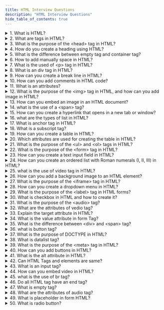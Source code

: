 ```yaml
---
title: HTML Interview Questions
description: "HTML Interview Questions"
hide_table_of_contents: true
---
```


<details>
<summary>1. What is HTML?</summary>
<p>
   
HTML is a markup language used for creating web pages. It stands for Hyper Text Markup Language.

</p>
</details>

<details>
  <summary>2. What are tags in HTML?</summary>
  <p>
   
HTML tags are used to define and structure the content of a web page. They provide meaning and formatting to the text or elements within the tags. Tags have opening and closing parts.

  </p>
</details>

<details>
  <summary>3.  What is the purpose of the &lt;head&gt; tag in HTML?</summary>
  <p>
   
 The purpose of the head tag is to discribe the identity of webpage.

  </p>
</details>

<details>
  <summary>4. How do you create a heading using HTML?</summary>
  <p>
   
   Headings in HTML can be created using heading tags. There are six levels of headings: &lt;h1&gt;, &lt;h2&gt;, &lt;h3&gt;, &lt;h4&gt;, &lt;h5&gt; and &lt;h6&gt;. The &lt;h1&gt; tag represents the highest level of heading, while &lt;h6&gt; represents the lowest level of heading.

  </p>
</details>

<details>
  <summary> 5. What is the difference between empty tag and container tag?</summary>
  <p>
   
An empty tag, also known as a self-closing tag, does not have any content between its opening and closing parts. Examples of empty tags include &lt;br&gt; for line breaks or &lt;img&gt; for images. They do not require a closing tag.<br/>
On the other hand, a container tag, also known as a paired tag, consists of both an opening tag and a closing tag. The opening tag defines the start of a block of content, and the closing tag defines the end of that block. Examples of container tags include &lt;b&gt; and &lt;br&gt; for bold text or &lt;body&gt; and git  for the entire body content of a web page.

  </p>

</details>

<details>
  <summary> 6. How to add manually space in HTML?</summary>
  <p>
   
  If you want to add manually space in your HTML code then you can use &nbsp means non-breaking space. Here example of how to add space between two words:

```html
<p>Hello&nbsp;world!</p>
```

In the above example, the `&nbsp;` is used to add space between the words "Hello" and "world". When the HTML is rendered in a web browser, the two words will appear next to each other with a space between them.

  </p>

</details>

<details>
<summary> 7. What is the used of &lt;p&gt; tag in HTML?</summary>
<p>
      
The paragraph tag is used to define a block of text. The paragraph tag start from new line. It provide margin and line spacing.<br/> The example of &lt;p&gt; tag is <br/>

```html
<p>
  This is a paragraph of text. It contains several sentences that are related to
  each other and form a single unit of thought.
</p>
```

In the above example, the text "This is a paragraph of text. It contains several sentences that are related to each other and form a single unit of thought." it is enclosed between the opening `<p>` tag and the closing `</p>` tag. This tells the web browser that this is a paragraph of text, and it should be formatted.

</p>

</details>

<details>
  <summary> 8. What is an div tag in HTML?
</summary>
  <p>
  
The &lt;div&gt;  tag in HTML is a container that helps to create a division, separate block, or section. It doesn't have a specific meaning but it is used for structuring and styling purposes.
The example of div tag is

```html
<div>
  <h1>Welcome to Rode to code.</h1>
  <p>This is a paragraph of text.</p>
  <ul>
    <li>Item 1</li>
    <li>Item 2</li>
    <li>Item 3</li>
  </ul>
</div>
```

In the above example, the `<div>` tag is used to group together a heading (`<h1>`), paragraph (`<p>`), and an unordered list (`<ul>`) into a container. This can be useful for applying styles to multiple elements at once, or for structuring the content of a web page in a logical way.

   </p>

</details>

<details>
  <summary>9. How can you create a break line in HTML?</summary>
  <p>
  
 To create a line break in HTML you can use the &lt;br&gt; tag. The &lt;br&gt; is a self-closing tag, it means does not have a closing tag. The example of the &lt;br&gt; tag is:

```html
<p>This is the first line.<br />This is the second line.</p>
```

In the above example, the `<br>` tag is used to create a line break between the first and second lines of text. When the web page is displayed in a browser, there will be a line break between the two lines of text.

  </p>

</details>

<details>
<summary>10. How can you add comments in HTML code? </summary>
<p>
     
To add comments in HTML you can use  &lt;!-- --&gt; syntax. That allows you to add comments in HTML code. That are ignored by the browser and not displayed on the webpage. Here the example of how you can add a comment to your HTML code:

```html
<!-- This is a comment. It will not be displayed in the browser. -->
```

In this example, the text "This is a comment. It will not be displayed in the browser." is a comment, and will not be displayed in the browser when the web page is viewed.

 </p>

</details>

<details>
  <summary> 11. What is an attributes? </summary>
  <p>
   
Attributes are used to describe tags. That provides more information about tags. Attributes help to define the characteristics and functionality of HTML tags. Attributes provide additional information about HTML elements. <br/><br/>
For example, let's consider the &lt;img&gt; tag, which is used to display images. It has attributes such as src, alt, and width. The src attribute specifies the URL or file path of the image, the alt attribute provides alternative text for the image (useful for screen readers or when the image cannot be displayed), and the width attribute sets the width of the image.

```html
<img src="tiger.jpg" alt="Image" width="300" />
```

In the above example, the src attribute points to the image file "tiger.jpg", the alt attribute contains the alternative text "Image," and the width attribute sets the width of the image to 300 pixels.

  </p>

</details>

<details>
  <summary> 12. What is the purpose of the &lt;img&gt; tag in HTML, and how can you add image in HTML? </summary>
  <p>
      
The purpose of the &lt;img&gt; tag in HTML is used to display images on a webpage. It is a self-closing tag means it does not need to closing tag. To add an image in HTML, you need to provide the src attribute in the &lt;img&gt; tag. The example of img tag is:

```html
<img src="image.jpg" alt="A beautiful sunset" />
```

In the above example, the &lt;img&gt; tag specifies the source file of the image using the `src` attribute. The `alt` attribute is used to provide a text description of the image for users who cannot see the image.

  </p>

</details>

<details>
  <summary> 13. How can you embed an image in an HTML document? </summary>
  <p>
     
To embed an image in an HTML document you can use the &lt;img&gt; tag. It requires the src attribute that specify the image file's path. You can add additional attributes like alt for alternative text and width and height for image dimensions. The example to img tag is:

```html
<img src="image.jpg" alt="A beautiful sunset" />
```

In this example, the &lt;img&gt; tag specifies the source file (URL) of the image using the src attribute. The alt attribute is used to provide a text description of the image for users who cannot see the image.

  </p>

</details>

<details>
  <summary> 14. what is the use of a &lt;span&gt; tag? </summary>
  <p>
     
The &lt;span&gt; tag helps you to style or manipulate specific parts of your text. It does not have any special meaning on its own. You can use the &lt;span&gt; tag to apply styles, such as font size, color, or background color, to a specific section of text within a larger block of text.

  </p>

</details>

<details>
  <summary> 15. How can you create a hyperlink that opens in a new tab or window? </summary>
  <p>
   
To create a link that opens in a new tab or window in HTML you can use target_blank attribute of the &lt;br&gt;. The example of how to create a hyperlink that opens in a new tab:

```html
<a href="https://www.roadtocode.org/" target="_blank">text</a>
```

In the above example, the href attribute is specifies the URL of the linked document and the target attribute is set to -blank. That tells the browser to open the linked document in a new tab.

  </p>

</details>

<details>
  <summary> 16. what are the types of list in HTML? </summary>
  <p>
   
  There are two types of lists in HTML.<br/><br/>

1. Ordered list: Ordered list represent the numbered list. These are lists that are numbered. They are created using the &lt;ol&gt; tag. The example how of ordered list is:

```html
<ol>
  <li>First item</li>
  <li>Second item</li>
  <li>Third item</li>
</ol>
```

2. Unordered list: Unordered list represents bullet points. These are lists that have bullet points. They are created using the &lt;ul&gt; tag. The example of unordered list is:

```html
<dl>
  <ul>
    <li>First item</li>
    <li>Second item</li>
    <li>Third item</li>
  </ul>
</dl>
```

  </p>

</details>

<details>
  <summary> 17. What is anchor tag in HTML? </summary>
  <p>
   
The anchor tag in HTML is used to create clickable links that redirect one webpage to other web pages. The href attribute to specify the destination URL or target location. The text or content placed between the opening and closing. The example of anchor tag is:

```html
<a href="https:www.google.com/"></a>
```

In the above example the anchor tag is used to create hyperlink to the google website. When user clicks on the link they will be taken to the google website. the href attribute specifies URL of website you want to link to.

  </p>

</details>

<details>
  <summary> 18. What is a subscript tag? </summary>
  <p>
    
The  &lt;sub&gt; tag is used in HTML to create subscript text, which is text that is smaller and lower than the surrounding text. To use the &lt;ul&gt; tag, that wrap the text you want to appear as subscript inside the tag. Here the example:

```html
H<sub>2</sub>O
```

In the above example, the number "2" will displayed as subscript text.

You can also use CSS to style the subscript text, such as changing the font size or color. For example:

```css
sub {
  font-size: 0.8em;
  color: blue;
}
```

This CSS code will make all subscript text on the page appear smaller and blue.

  </p>

</details>

<details>
  <summary> 19. How can you create a table in HTML? </summary>
  <p>
    
To create a table in HTML, you can use the &lt;table&gt; tag in HTML along with other tags such as &lt;tr&gt; , &lt;th&gt; , and &lt;td&gt;.

</p>

</details>

<details>
  <summary> 20. Which attributes are used for creating the table in HTML? </summary>
  <p>

The attribute are used for creating table in HTML is<br/>

1. &lt;table&gt; tag: The &lt;table&gt; tag is used to create the table.<br/>
2. &lt;tr&gt; tag: The &lt;tr&gt; tag is used to create each row in the table.<br/>
3. &lt;td&gt; tag: The &lt;td&gt; tag is used to create each cell in the table.<br/>
4. &lt;th&gt; tag: The &lt;th&gt; tag is used to create table headers.<br/>
5. colspan: The colspan attribute is used to merge multiple cells horizontally. <br/>
6. rowspan: The rowspan attribute is used to merge multiple cells vertically. <br/><br/>
   Here the example to create table:

```html
<table>
  <tr>
    <th>Product</th>
    <th>Price</th>
  </tr>
  <tr>
    <td>Product 1</td>
    <td>$10</td>
  </tr>
  <tr>
    <td>Product 2</td>
    <td>$15</td>
  </tr>
</table>
```

In the above example, the `<table>` tag is used to create a table. The `<tr>` tag is used to create a table row, and the `<th>` tag is used to create a table header. The `<td>` tag is used to create table data.

</p>

</details>

<details>
  <summary> 21. What is the purpose of the &lt;ul&gt; and &lt;ol&gt; tags in HTML? </summary>
  <p>
   
The purpose of the &lt;ul&gt; is used to create an unordered list. The items in the unordered list are displayed with bullet points. <br/>

`Syntax`

```html
<ul>
  <li>First item</li>
  <li>Second item</li>
  <li>Third item</li>
</ul>
```

For example:

```html
<!DOCTYPE html>
<html>
  <head>
    <title>Ordered List</title>
  </head>
  <body>
    <h1>Syllabus of RTC</h1>

    <ul>
      <li>HTML5</li>
      <li>CSS</li>
      <li>Git & Github</li>
      <li>JavaScript</li>
    </ul>
  </body>
</html>
```

In this example, we have created an unordered list containing four items "HTML5", "CSS", "Git &Github" and "JavaScript". When you open this HTML file in a web browser it will display the list.

- The purpose of the &lt;ol&gt; is used to create an ordered list. The items in the ordered list are displayed with numbers or letters.

`Syntax`

```html
  <ol>
    <li>First item</li>
    <li>Second item</li>
    <li>Third item</li>
  </ul>
```

For example:

```html
<!DOCTYPE html>
<html>
  <head>
    <title>List</title>
  </head>
  <body>
    <h1>Features of RTC</h1>

    <ol>
      <li>Live + Recorded Classes</li>
      <li>Teaching Assistance for Doubt Solving</li>
      <li>Notes for Quick Revision</li>
      <li>Low Fees</li>
    </ol>
  </body>
</html>
```

In the above example, we can create an ordered list. This list contains features of RTC such as "Live+ Recorded Classes", "Teaching Assistance for Dout Solving", "Low Fees" and "Notes for Quick Revision".

  </p>

</details>

<details>
  <summary> 22. What is the purpose of the &lt;form&gt; tag in HTML? </summary>
  <p>
    
The purpose of the &lt;form&gt; tag in HTML is used to create a container for the user input. The &lt;form&gt; tag is used to send data from the user's browser to the server.

```html
<form action="">
  <label for="name">Name:</label>
  <input type="text" id="name" name="name" /><br />

  <label for="email">Email:</label>
  <input type="email" id="email" name="email" /><br />

  <label for="message">Message:</label>
  <textarea id="message" name="message"></textarea><br />

  <input type="submit" value="Submit" />
</form>
```

In this example, the `action` attribute is set to "submit-form.php", which is the URL of the script that will handle the form data when the user submits the form. The `method` attribute is set, which means that the form data will be sent in the request body instead of in the URL.

  </p>

</details>

<details>
  <summary> 23. How can you create a text input field in HTML? </summary>
  <p>
    
To create a text input field in HTML, you can use the  &lt;input&gt; tag with type attribute is set text.

```html
<input type="text" name="myText" />
```

This will create a text input field with the name "myText". When the user types something into the field and submits the form, the value of the field will be sent to the server along with the name "myText".

  </p>

</details>

<details>
  <summary>24. How can you create an ordered list with Roman numerals (I, II, III) in HTML? </summary>
  <p>
   
To create an ordered list with Roman numerals (I, II, III) in HTML, you can use the &lt;ol&gt; tag with type attribute is set I.

  </p>

</details>

<details>
  <summary> 25. what is the use of video tag in HTML?</summary>
  <p>
      
The &lt;video&gt; tag in HTML is used to display videos on a web page. It allows you to play videos directly in the browser without the need for separate video player. The example is:

```html
<video src="myvideo.mp4" controls>
  Your browser does not support the video tag.
</video>
```

In this example, the `src` attribute specifies the URL of the video file to be played back. The `controls` attribute adds a set of playback controls to the video player, including play/pause, volume, and fullscreen.

  </p>

</details>

<details>
  <summary> 26. How can you add a background image to an HTML element? </summary>
  <p>
    
To add a background image to an HTML element, you can use the `background-image` property in CSS. For example:

```html
<style>
  .my-element {
    background-image: url("my-image.jpg");
    background-size: cover;
    background-position: center;
  }
</style>

<div class="my-element">
  <!-- Content goes here -->
</div>
```

In this example, we use the `.my-element` class to target a `<div>` element and set its background image to `my-image.jpg`. We also set the `background-size` property to `cover` to make the image cover the entire element, and the `background-position` property to `center` to center the image within the element.

  </p>

</details>

<details>
  <summary>27. What is the purpose of the &lt;iframe&gt; tag in HTML? </summary>
  <p>
   
The purpose of the &lt;iframe&gt; tag is used to embed another HTML document into the current document. It allows us to display the content of another website on our own webpage. For example:

```html
<iframe src="https://www.google.com"></iframe>
```

In the above example, the src attribute specifies the URL of the web page to be embedded. When the document is loaded in web browser the web page specified by the src attribute will be displayed within the &lt;iframe&gt; element.

  </p>

</details>

<details>
  <summary> 28. How can you create a dropdown menu in HTML? </summary>
  <p>
    
To create a dropdown menu in HTML, you can use the &lt;select&gt; and &lt;option&gt; elements. The drop-down menu is a user interface control that allows users to choose one value from multiple options. The &lt;select&gt; element creates the dropdown menu. And the &lt;option&gt; element creates the individual options in the menu.The example of drop-down menu is: <br/>

```html
<select id="my-dropdown" name="my-dropdown">
  <option value="option1">Option 1</option>
  <option value="option2">Option 2</option>
  <option value="option3">Option 3</option>
</select>
```

In the above example, we use the `<select>` tag to create the dropdown menu, and the `<option>` tags to specify the options that will be displayed in the menu. The `value` attribute of each `<option>` tag specifies the value that will be submitted to the server when the form is submitted.

  </p>

</details>

<details>
  <summary> 29. What is the purpose of the &lt;label&gt; tag in HTML forms? </summary>
  <p>
   
The purpose of the &lt;label&gt; tag is to specify a label for &lt;input&gt; tag. The label is a normal text, its shows information about your input element. For example:

```html
<label for="username">Username:</label>
<input type="text" id="username" name="username" />
```

In the above example, the `<label>` element is associated with the `<input>` element using the `for` attribute. The value of the `for` attribute should match the `id` attribute of the input element. This tells the browser that the label is associated with the input element, and clicking on the label will automatically focus the input element.

  </p>

</details>

<details>
  <summary> 30. What is checkbox in HTML and how to create it? </summary>
  <p>
   
Checkbox in HTML is a user interface element that allows users to select one or more options from  multiple options. To create a checkbox in HTML, you can use the &lt;input&gt; tag with the type attribute set to checkbox. For example:

```html
<input type="checkbox" id="fruit1" name="fruit" value="apple" />
<label for="fruit1">Apple</label>

<input type="checkbox" id="fruit2" name="fruit" value="banana" />
<label for="fruit2">Banana</label>

<input type="checkbox" id="fruit3" name="fruit" value="orange" />
<label for="fruit3">Orange</label>
```

In this example, we have three checkboxes, each with a unique `id`, `name`, and `value`. The `id` attribute is used to associate the `<label>` element with the corresponding `<input>` element, while the `name` attribute is used to group the checkboxes together. The `value` attribute specifies the value that will be submitted to the server if the checkbox is selected.

  </p>

</details>

<details>
  <summary>31. What is the purpose of the &lt;audio&gt; tag? </summary>
  <p>
   
The purpose of the &lt;audio&gt; tag is used to embed audio content, such as music or sound files, directly into a web page. For example:

```html
<audio controls>
  <source src="music.mp3" type="audio/mpeg" />
  Your browser does not support the audio element.
</audio>
```

In this example, the `<audio>` element includes a `<source>` element that specifies the URL of the audio file (`music.mp3`) and the MIME type of the file (`audio/mpeg`). The `controls` attribute adds basic audio controls to the player.

  </p>

</details>

<details>
  <summary> 32. What are the attributes of vedio tag? </summary>
  <p>
   
  The attribute of the vedio tag is
1. Controls :  Adds vedio controls such as play, pause, volume and fullscreen toggle.<br/>
2. Height and width : You can set height and width of the vedio element.<br/>
3. Autoplay : Automatically starts playing the video when the web page is loaded.<br/>
4. Muted : Mute the audio of the vedio.<br/>
5. Poster : Displays an images as a placeholder before the vedio is loaded.<br/>

For example:

```html
<video
  src="video.mp4"
  controls
  width="640"
  height="360"
  poster="poster.jpg"
  preload="metadata"
>
  Your browser does not support the video tag.
</video>
```

In the example, the `<video>` element includes a `src` attribute that specifies the URL of the video file (`video.mp4`), `controls` attribute that adds basic video controls to the player, `width` and `height` attributes that specify the dimensions of the player, `poster` attribute that specifies an image to be displayed while the video is loading and `preload` attribute that specifies that only the metadata of the video should be preloaded. If the user's browser does not support the `<video>` tag, the text "Your browser does not support the video tag." will be displayed instead.

  </p>

</details>

<details>
  <summary>33. Explain the target attribute in HTML? </summary>
  <p>
   
The target attribute in HTML is used to specify where to open the linked document or resource when a user clicks on a link. It determines the browser window or tab in which the linked content will be displayed. 
     
  </p>

</details>

<details>
  <summary> 34. What is the value attribute in form Tag? </summary>
  <p>
   
 The value attribute are used to specifies the value of an input element. The value attribute represent the default value for the input element. For example:

```html
<label for="name">Enter Your Name</label>
<input type="text" id="name" name="name" value="Harshda" />
```

In this example, the `value` attribute is set to "Harshda", so the text input field will be pre-filled with this value when the page loads.

  </p>

</details>

<details>
  <summary> 35. What is the difference between &lt;div&gt; and &lt;span&gt; tag? </summary>
  <p>
   
&lt;div&gt; tag is used for create division, seperate block or a section in an HTML document. The div tag is a block element means it occupies full space. Div tag starts on a new line.<br/>
For Example:

```html
<div class="header">
  <h1>Welcome to my website!</h1>
</div>
```

In this example, the `<div>` tag is used to group the `<h1>` tag together with some CSS styles.

`<span>` tag is an inline element means it occupies only the necessary space to contain its content and Span tag does not create line breaks.

For Example:

```html
<p>This is a <span class="highlight">highlighted</span> sentence.</p>
```

The `<span>` tag is used to highlight a single word within a sentence.

   </p>

</details>

<details>
  <summary> 36. what is button tag? </summary>
  <p>
   
 The button tag in HTML is used to create a clickable button on webpage. It represents a user interface element that interact with the user to perform actions. For example:

```html
<button type="submit" class="btn">Submit</button>
```

In the above example, the `<button>` tag is used to create a clickable button that submits a form. The `type` attribute is set to "submit" to trigger the form submission, and the `class` attribute is set to "btn" to apply some CSS styles.

  </p>

</details>

<details>
  <summary> 37. What is the purpose of DOCTYPE in HTML? </summary>
  <p>
    
 The purpose of the DOCTYPE declaration in HTML is to specify the version of HTML being used in the document. It is placed at the very beginning of an HTML document before the &lt;html&gt; tag.

 </p>

</details>

<details>
  <summary>38. What is datalist tag? </summary>
  <p>
     
Datalist is a searchable list option. It can help the user, the user does not need to type the whole text data list have predefined suggestions so it can suggest to the user. The example of datalist is:

```html
<label for="course">Choose a courses</label>
<input list="course-list" id="course" name="course" />

<datalist id="course-list">
  <option value="HTML"></option>
  <option value="CSS"></option>
  <option value="JavaScript"></option>
  <option value="React"></option>
  <option value="Bootstrap"></option>
</datalist>
```

In the above example, the `<datalist>` tag is used to create a list of course options that can be selected from when entering data into the "course" input field. The `list` attribute on the input field is set to "course-list" to link it to the `<datalist>` element.

</p>

</details>

<details>
  <summary> 39. What is the purpose of the &lt;meta&gt; tag in HTML? </summary>
  <p>
   
The purpose of the meta tag is to provide additional information and metadata about the HTML document, such as character encoding, viewport settings, description, keywords.

  </p>

</details>

<details>
  <summary> 40. How can you add buttons in HTML? </summary>
  <p>

To add buttons in HTML, you can use the &lt;button&gt; tag. Here the example to create simple button:

```html
<button>Click me!</button>
```

The above example,the &lt;button&gt; tag create a button that displays the text "Click me!" on the webpage. When the button is clicked, it will not perform any action by default.

  </p>

</details>

<details>
  <summary> 41. What is the alt attribute in HTML? </summary>
  <p>
   
The alt attribute is used to provide the alternative text of the image if the image is not displayed for some reason. The alt attribute is used with &lt;img&gt; tag. For example:

```html
<img src="tiger.jpg" alt="image not shown" />
```

In the above example, the `alt` attribute provides a description of the image which is a `image`. If the image cannot be displayed for any reason the text "image not shown" will be displayed.

  </p>

</details>

<details>
  <summary>42. Can HTML Tags and elements are same? </summary>
  <p>
    
No, HTML tags and elements are not same. HTML tags are enclosed in angle brackets &lt; and &gt;. They are used to define elements, attributes, and another content. Elements can have opening tag, closing tag and the content that is contained between them. The example of HTML element is:

```html
<p>This is a paragraph element.</p>
```

In the above example, the `<p>` tag is the opening tag, the `</p>` tag is the closing tag, and the text "This is a paragraph element." is the content of the element.

  </p>

</details>

<details>
  <summary> 43. What is an input tag? </summary>
  <p>
     
The input tag in HTML is used to create an interactive form element and to take input from the user, you can place the input tag within a form tag. Here the example:

```html
<input type="text" id="name" name="name" />
```

In the above example, the `<input>` tag creates a text field that allows users to enter their name. The `type` attribute is set to "text" to create a text field, and the `id` and `name` attributes are used to identify the field in the HTML code and to send the data to the server when the form is submitted.

  </p>

</details>

<details>
  <summary> 44. How can you embed video in HTML? </summary>
  <p>
   
To embed audio and video content in HTML, you can use the audio and video tag. That specify the source file using the "src" attribute within the tag.  Both of these tags allow to include audio and video content in your web page.

```html
<video controls>
  <source src="video.mp4" type="video/mp4" />
  video tag.
</video>
```

In the above example, the `<video>` tag creates a video player that allows users to play video "video.mp4". The `controls` attribute adds playback controls to the player and the `<source>` tag specifies the location of the video file and the type of video file.

  </p>

</details>

<details>
  <summary> 45. what is the use of br tag? </summary>
  <p>
   
The &lt;br&gt; tag in HTML is a line break tag. It is a self-closing tag, which means it does not have a closing tag. For example:

```html
<p>Hello Students.<br />Good Evening.</p>
```

In the above example, the `<br>` tag is used to create a line break between the first and second lines of text. When the web page is rendered the text "Hello Students." will be displayed on the first line, and the text "Good Evening." will be displayed on the second line.

  </p>

</details>

<details>
  <summary> 46. Do all HTML tag have an end tag? </summary>
  <p>
     
No, not all HTML tags have end tag. There are some tags that doesn't need to close the tag like &lt;image&gt; , &lt;input&gt; tag. Here the example:

```
<img src="image.jpg" alt="img not display">
```

In this example, the `<img>` tag is used to display an image on the web page. The `src` attribute specifies the location of the image file, and the `alt` attribute provides alternative text that is displayed if the image cannot be loaded. Because the `<img>` tag doesn't have any content, it doesn't require an end tag.

  </p>

</details>

<details>
  <summary>47. What is empty tag? </summary>
  <p>
    
The HTML tag which does not have content called as empty tag. Empty tags are self-closing tags that don't require a separate closing tag. Examples of empty tags are the  &lt;input&gt;, &lt;img&gt; and  &lt;br&gt; tags.

  </p>

</details>

<details>
  <summary>48. What are the attributes of audio tag? </summary>
  <p>
   
There are various attributes of the audio tag is:<br/><br/>
Controls: Adds audio controls like play, pause, and volume.<br/>
Muted: Mutes the audio playback by default.<br/>
Autoplay: Automatically starts playing the audio when the web page is loaded.<br/><br/>
Here the example to used audio tag and their attributes:

```html
<audio controls>
  <source src="music.mp3" type="audio/mpeg" />
  Your browser does not support the audio element.
</audio>
```

In this example, the `<audio>` element includes a `<source>` element that specifies the URL of the audio file (`music.mp3`) and the MIME type of the file (`audio/mpeg`). The `controls` attribute adds basic audio controls to the player.

  </p>

</details>

<details>
  <summary> 49.  What is placeholder in form HTML? </summary>
  <p>
   
Placeholder is a attribute which is used to set a short hint that describes the value of an input field. For example, form that asks for the user's email address that have a placeholder that says "Enter your email address here". This gives the user a clear indication of what type of information is expected and can help to reduce errors and confusion.

```html
<input type="text" name="email" placeholder="Enter your email address here" />
```

In the above example, the `placeholder` attribute is set to "Enter your email address here". When the user clicks on the input field, this text will displayed as a hint inside the field. When the user starts typing the text will disappear and be replaced by the user's input.

  </p>

</details>

<details>
  <summary> 50. What is radio button? </summary>
  <p>
     
 A radio button in HTML is form element that allows users to select a single option from multiple choice. It is represented by an &lt;input&gt; element with the type attribute is to set radio.

```html
<form>
  <input type="radio" name="gender" id="male" />
  <label for="male">Male</label><br />

  <input type="radio" name="gender" id="female" />
  <label for="female">Female</label>
</form>
```

In the above example, the `name` attribute is set to "gender" for each radio button which makes them part of the same group. The `value` attribute is set to "male", "female" for the two options. When the user selects one of the radio buttons, the `value` of the selected button is submitted with the form data. Only one radio button in a group can be selected at a time

  </p>

</details>
